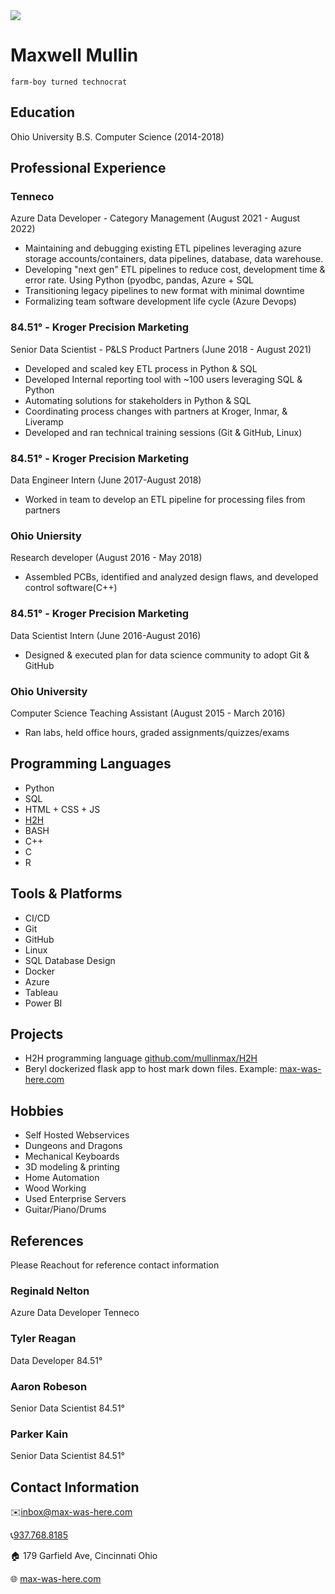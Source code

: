 <div class='thumbnail circle-image'>
    <img src="/static/img/headshot.jpg">
</div>

# Maxwell Mullin

`farm-boy turned technocrat`
 
## Education

Ohio University B.S. Computer Science (2014-2018)

## Professional Experience

### Tenneco
Azure Data Developer - Category Management (August 2021 - August 2022)

- Maintaining and debugging existing ETL pipelines leveraging azure storage accounts/containers, data pipelines, database, data warehouse. 
- Developing "next gen" ETL pipelines to reduce cost, development time & error rate. Using Python (pyodbc, pandas, Azure  + SQL
- Transitioning legacy pipelines to new format with minimal downtime
- Formalizing team software development life cycle (Azure Devops)

### 84.51° - Kroger Precision Marketing
Senior Data Scientist - P&LS Product Partners (June 2018 - August 2021)

 - Developed and scaled key ETL process in Python & SQL
 - Developed Internal reporting tool with ~100 users leveraging SQL & Python
 - Automating solutions for stakeholders in Python & SQL
 - Coordinating process changes with partners at Kroger, Inmar, & Liveramp
 - Developed and ran technical training sessions (Git & GitHub, Linux)

### 84.51° - Kroger Precision Marketing
Data Engineer Intern (June 2017-August 2018)

 - Worked in team to develop an ETL pipeline for processing files from partners

### Ohio Uniersity
Research developer (August 2016 - May 2018)

 - Assembled PCBs,  identified and analyzed design flaws, and developed control software(C++)

### 84.51° - Kroger Precision Marketing
Data Scientist Intern (June 2016-August 2016)

 - Designed & executed plan for data science community to adopt Git & GitHub

### Ohio University
Computer Science Teaching Assistant (August 2015 - March 2016)

 - Ran labs, held office hours, graded assignments/quizzes/exams


## Programming Languages

- Python
- SQL
- HTML + CSS + JS
- [H2H](https://github.com/mullinmax/H2H)
- BASH
- C++
- C
- R

## Tools & Platforms

- CI/CD
- Git
- GitHub
- Linux
- SQL Database Design
- Docker
- Azure
- Tableau
- Power BI

## Projects

- H2H programming language [github.com/mullinmax/H2H](https://github.com/mullinmax/H2H)
- Beryl dockerized flask app to host mark down files. Example: [max-was-here.com](https://max-was-here.com)

## Hobbies

 - Self Hosted Webservices
 - Dungeons and Dragons
 - Mechanical Keyboards
 - 3D modeling & printing
 - Home Automation
 - Wood Working
 - Used Enterprise Servers
 - Guitar/Piano/Drums

## References

Please Reachout for reference contact information

### Reginald Nelton

Azure Data Developer
Tenneco

### Tyler Reagan

Data Developer
84.51°

### Aaron Robeson

Senior Data Scientist
84.51°

### Parker Kain

Senior Data Scientist
84.51°

## Contact Information

✉️[inbox@max-was-here.com](mailto:inbox@max-was-here.com)

📞[937.768.8185](tel:+19377688185)

🏠 179 Garfield Ave, Cincinnati Ohio

🌐 [max-was-here.com](https://max-was-here.com)


